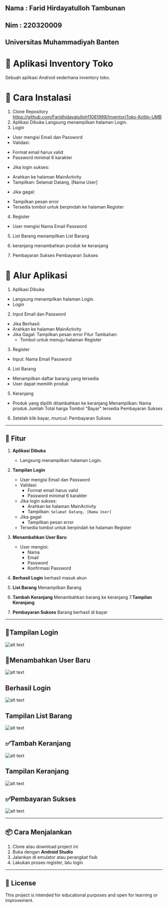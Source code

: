 ## Nama : Farid Hirdayatulloh Tambunan
## Nim  : 220320009
## Universitas Muhammadiyah Banten 



# 📱 Aplikasi Inventory Toko

Sebuah aplikasi Android sederhana inventory toko.

# 📱 Cara Instalasi
1. Clone Repository
  https://github.com/Faridhidayatulloh11061999/InventoriToko-Kotlin-UMB
2. Aplikasi Dibuka
   Langsung menampilkan halaman Login.
3. Login
* User mengisi Email dan Password
* Validasi:
- Format email harus valid
- Password minimal 6 karakter
* Jika login sukses:
- Arahkan ke halaman MainActivity
- Tampilkan: Selamat Datang, [Nama User]
* Jika gagal:
- Tampilkan pesan error
- Tersedia tombol untuk berpindah ke halaman Register

4. Register
* User mengisi
  Nama
  Email
  Password
5.  List Barang menampilkan List Barang

6. keranjang menambahkan produk ke keranjang

7. Pembayaran Sukses Pembayaran Sukses

# 🧭 Alur Aplikasi
1. Aplikasi Dibuka
- Langsung menampilkan halaman Login.
- Login

2. Input Email dan Password
* Jika Berhasil:
* Arahkan ke halaman MainActivity
* Jika Gagal:
  Tampilkan pesan error
   Fitur Tambahan:
  - Tombol untuk menuju halaman Register
  
3. Register
* Input:
   Nama
   Email
   Password

4. List Barang
* Menampilkan daftar barang yang tersedia
* User dapat memilih produk

5. Keranjang
* Produk yang dipilih ditambahkan ke keranjang
   Menampilkan:
   Nama produk
   Jumlah
   Total harga
   Tombol "Bayar" tersedia
   Pembayaran Sukses

6. Setelah klik bayar, muncul:
   Pembayaran Sukses

---

## 🚀 Fitur

1. **Aplikasi Dibuka**
   - Langsung menampilkan halaman Login.

2. **Tampilan Login**
   - User mengisi Email dan Password
   - Validasi:
     - Format email harus valid
     - Password minimal 6 karakter
   - Jika login sukses:
     - Arahkan ke halaman MainActivity
     - Tampilkan: `Selamat Datang, [Nama User]`
   - Jika gagal:
     - Tampilkan pesan error
   - Tersedia tombol untuk berpindah ke halaman Register

3. **Menambahkan User Baru**
   - User mengisi:
     - Nama
     - Email
     - Password
     - Konfirmasi Password
4. **Berhasil Login**
   berhasil masuk akun
5. **List Barang**
   Menampilkan Barang
6. **Tambah Keranjang**
   Menambahkan barang ke keranjang
7.**Tampilan Keranjang**
8. **Pembayaran Sukses**
   Barang berhasil di bayar
   
---
## 📱Tampilan Login 
![alt text](https://github.com/Faridhidayatulloh11061999/InventoriToko-Kotlin-UMB/blob/master/tampilan%20login.png?raw=true)
## 📲Menambahkan User Baru
![alt text](https://github.com/Faridhidayatulloh11061999/InventoriToko-Kotlin-UMB/blob/master/Register%20Pengguna%20Baru.png?raw=true)
## **Berhasil Login**
![alt text](https://github.com/Faridhidayatulloh11061999/InventoriToko-Kotlin-UMB/blob/master/Berhasil%20Login.png?raw=true)
## Tampilan List Barang
![alt text](https://github.com/Faridhidayatulloh11061999/InventoriToko-Kotlin-UMB/blob/master/List%20Barang.png?raw=true)
## ✅Tambah Keranjang
![alt text](https://github.com/Faridhidayatulloh11061999/InventoriToko-Kotlin-UMB/blob/master/Menambahkan%20barang%20ke%20keranjang.png?raw=true)
## Tampilan Keranjang
![alt text](https://github.com/Faridhidayatulloh11061999/InventoriToko-Kotlin-UMB/blob/master/Keranjang.png?raw=true)
## ✅Pembayaran Sukses
![alt text](https://github.com/Faridhidayatulloh11061999/InventoriToko-Kotlin-UMB/blob/master/Pembayaran%20Berhasil.png?raw=true)

---

## 📦 Cara Menjalankan

1. Clone atau download project ini
2. Buka dengan **Android Studio**
3. Jalankan di emulator atau perangkat fisik
4. Lakukan proses register, lalu login

---

## 📄 License

This project is intended for educational purposes and open for learning or improvement.

